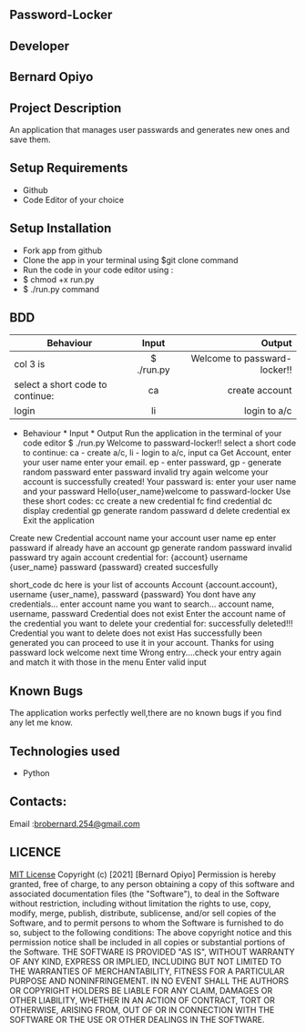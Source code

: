 ## Password-Locker
## Developer
## Bernard Opiyo
## Project Description
An application that manages user passwards and generates new ones and save them.
## Setup Requirements
* Github
* Code Editor of your choice
## Setup Installation
* Fork app from github
* Clone the app in your terminal using $git clone command
* Run the code in your code editor  using :
 * $ chmod +x run.py
 * $ ./run.py command
## BDD
 Behaviour        | Input          | Output |
| ------------- |:-------------:| -----:|
| col 3 is      | $ ./run.py	 | Welcome to passward-locker!! |
| select a short code to continue:     | ca      |   create account|
|login | li       |    login to a/c |

* Behaviour	* Input	* Output
Run the application in the terminal of your code editor	$ ./run.py	Welcome to passward-locker!!
select a short code to continue: ca - create a/c, li - login to a/c, 
input ca	Get Account, enter your user name enter your email.
ep - enter passward, gp - generate random passward
enter passward
invalid try again
welcome your account is successfully created! Your passward is:
 enter your user name and your passward
 Hello{user_name}welcome to passward-locker
 Use these short codes:
 cc create a new credential
 fc find credential
 dc display credential
 gp generate random passward
 d delete credential
 ex Exit the application

Create new Credential
account name
your account user name
ep enter passward if already have an account
gp generate random passward
invalid passward try again
account credential for: {account} username {user_name} passward {passward} created succesfully

short_code dc
here is your list of accounts
Account {account.account}, username {user_name}, passward {passward}
You dont have any credentials...
enter account name you want to search...
account name, username, passward
Credential does not exist
Enter the account name of the credential you want to delete
your  credential for: successfully deleted!!!
Credential you want to delete does not exist
Has successfully been generated you can proceed to use it in your account.
Thanks for using passward lock welcome next time
Wrong entry....check your entry again and match it with those in the menu
Enter valid input

## Known Bugs
The application works perfectly well,there are no known bugs if you find any let me know.
## Technologies used
- Python
## Contacts:
Email :brobernard.254@gmail.com
## LICENCE
[MIT License](https://choosealicense.com/licenses/mit/)
Copyright (c) [2021] [Bernard Opiyo]
Permission is hereby granted, free of charge, to any person obtaining a copy
of this software and associated documentation files (the "Software"), to deal
in the Software without restriction, including without limitation the rights
to use, copy, modify, merge, publish, distribute, sublicense, and/or sell
copies of the Software, and to permit persons to whom the Software is
furnished to do so, subject to the following conditions:
The above copyright notice and this permission notice shall be included in all
copies or substantial portions of the Software.
THE SOFTWARE IS PROVIDED "AS IS", WITHOUT WARRANTY OF ANY KIND, EXPRESS OR
IMPLIED, INCLUDING BUT NOT LIMITED TO THE WARRANTIES OF MERCHANTABILITY,
FITNESS FOR A PARTICULAR PURPOSE AND NONINFRINGEMENT. IN NO EVENT SHALL THE
AUTHORS OR COPYRIGHT HOLDERS BE LIABLE FOR ANY CLAIM, DAMAGES OR OTHER
LIABILITY, WHETHER IN AN ACTION OF CONTRACT, TORT OR OTHERWISE, ARISING FROM,
OUT OF OR IN CONNECTION WITH THE SOFTWARE OR THE USE OR OTHER DEALINGS IN THE
SOFTWARE.
